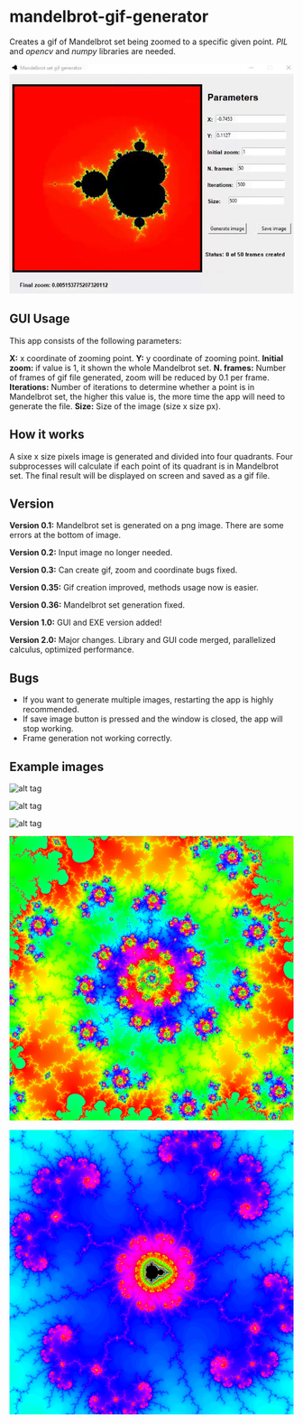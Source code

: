 # mandelbrot-gif-generator
Creates a gif of Mandelbrot set being zoomed to a specific given point. _PIL_ and _opencv_ and _numpy_ libraries are needed.

![alt tag](/readme_images/gui_example_1.gif)


## GUI Usage 

This app consists of the following parameters:

**X:** x coordinate of zooming point.
**Y:** y coordinate of zooming point.
**Initial zoom:** if value is 1, it shown the whole Mandelbrot set.
**N. frames:** Number of frames of gif file generated, zoom will be reduced by 0.1 per frame.
**Iterations:** Number of iterations to determine whether a point is in Mandelbrot set, the higher this value is, the more time the app will need to
generate the file.
**Size:** Size of the image (size x size px).


## How it works

A sixe x size pixels image is generated and divided into four quadrants. Four subprocesses will calculate if each point of its quadrant is in Mandelbrot set. The final result will be displayed on screen and saved as a gif file.


## Version

**Version 0.1:** Mandelbrot set is generated on a png image. There are some errors at the bottom of image.

**Version 0.2:** Input image no longer needed.

**Version 0.3:** Can create gif, zoom and coordinate bugs fixed.

**Version 0.35:** Gif creation improved, methods usage now is easier.

**Version 0.36:** Mandelbrot set generation fixed.

**Version 1.0:** GUI and EXE version added!

**Version 2.0:** Major changes. Library and GUI code merged, parallelized calculus, optimized performance.



## Bugs

- If you want to generate multiple images, restarting the app is highly recommended.
- If save image button is pressed and the window is closed, the app will stop working.
- Frame generation not working correctly.



## Example images

![alt tag](readme_images/example_gif_1.gif)

![alt tag](readme_images/example_gif_2.gif)

![alt tag](readme_images/example_image_1.gif)

![alt tag](readme_images/example_image_2.gif)

![alt tag](readme_images/example_image_3.gif)
